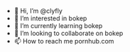 - 👋 Hi, I’m @clyfly
- 👀 I’m interested in bokep
- 🌱 I’m currently learning bokep
- 💞️ I’m looking to collaborate on bokep
- 📫 How to reach me pornhub.com

<!---
clyfly/clyfly is a ✨ special ✨ repository because its `README.md` (this file) appears on your GitHub profile.
You can click the Preview link to take a look at your changes.
--->
